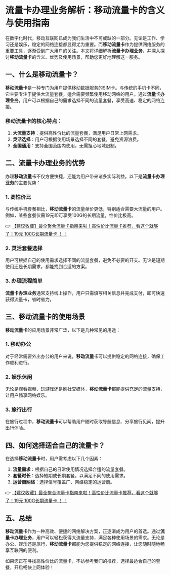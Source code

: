 # 流量卡办理业务解析：移动流量卡的含义与使用指南

在数字化时代，移动互联网已成为我们生活中不可或缺的一部分。无论是工作、学习还是娱乐，稳定的网络连接都显得尤为重要。而**移动流量卡**作为提供网络服务的重要工具，逐渐受到广大用户的关注。本文将详细解析**流量卡办理业务**，并深入探讨**移动流量卡**的含义、优势及使用场景，帮助您更好地理解这一服务。

## 一、什么是移动流量卡？

**移动流量卡**是一种专门为用户提供移动数据服务的SIM卡。与传统的手机卡不同，它主要专注于提供大流量套餐，适合需要频繁使用移动网络的用户。通过**流量卡办理业务**，用户可以根据自己的需求选择不同的流量套餐，享受高速、稳定的网络连接。

### 移动流量卡的核心特点：
1. **大流量支持**：提供高性价比的流量套餐，满足用户日常上网需求。
2. **灵活选择**：用户可根据使用场景选择不同的套餐，避免资源浪费。
3. **全国通用**：支持全国范围内使用，无需担心地域限制。

## 二、流量卡办理业务的优势

办理**移动流量卡**不仅方便快捷，还能为用户带来诸多实际利益。以下是**流量卡办理业务**的主要优势：

### 1. 高性价比
与传统手机套餐相比，**移动流量卡**的流量单价更低，特别适合需要大流量的用户。例如，某些套餐仅需19元即可享受100G的长期流量，性价比极高。

👉 [【建议收藏】最全聚合流量卡指南来啦！高性价比流量卡推荐，看这个就够了！19元 100G长期流量卡 ！！](https://bit.ly/Liuliangka)

### 2. 灵活套餐选择
用户可根据自己的使用需求选择不同的流量套餐，避免不必要的开支。无论是短期使用还是长期需求，都能找到合适的方案。

### 3. 办理流程简单
**流量卡办理业务**通常支持线上操作，用户只需填写相关信息并完成支付，即可快速获得流量卡，省时省力。

## 三、移动流量卡的使用场景

**移动流量卡**的应用场景非常广泛，以下是几种常见的用途：

### 1. 移动办公
对于经常需要外出办公的用户来说，**移动流量卡**可以提供稳定的网络连接，确保工作顺利进行。

### 2. 娱乐休闲
无论是观看视频、玩游戏还是刷社交媒体，**移动流量卡**都能提供充足的流量支持，让用户畅享网络娱乐。

### 3. 旅行出行
在旅行过程中，**移动流量卡**可以帮助用户随时获取导航信息、分享旅行见闻，提升出行体验。

## 四、如何选择适合自己的流量卡？

在选择**移动流量卡**时，用户需考虑以下几个因素：

1. **流量需求**：根据自己的日常使用情况选择合适的流量套餐。
2. **套餐时长**：选择短期或长期套餐，以满足不同的使用需求。
3. **运营商网络**：选择信号覆盖广、网络稳定的运营商。

👉 [【建议收藏】最全聚合流量卡指南来啦！高性价比流量卡推荐，看这个就够了！19元 100G长期流量卡 ！！](https://bit.ly/Liuliangka)

## 五、总结

**移动流量卡**作为一种高效、便捷的网络解决方案，正逐渐成为用户的首选。通过**流量卡办理业务**，用户可以轻松获得大流量支持，满足各种使用场景的需求。无论是办公、娱乐还是旅行，**移动流量卡**都能为您提供稳定的网络连接，让您随时随地畅享互联网的便利。

如果您正在寻找高性价比的流量卡，不妨参考我们的推荐，选择最适合自己的套餐，开启畅快上网体验！